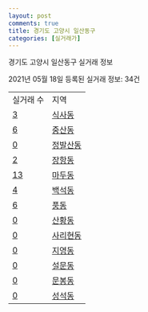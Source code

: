```yaml
---
layout: post
comments: true
title: 경기도 고양시 일산동구
categories: [실거래가]
---
```


경기도 고양시 일산동구 실거래 정보

2021년 05월 18일 등록된 실거래 정보: 34건


<table>
  <tr>
    <td>실거래 수</td>
    <td>지역</td>
  </tr>

  
  <tr>
    <td><a href="4128510100.html">3</a></td>
    <td><a href="4128510100.html">식사동</a></td>
  </tr>
    

  <tr>
    <td><a href="4128510200.html">6</a></td>
    <td><a href="4128510200.html">중산동</a></td>
  </tr>
    

  <tr>
    <td><a href="4128510300.html">0</a></td>
    <td><a href="4128510300.html">정발산동</a></td>
  </tr>
    

  <tr>
    <td><a href="4128510400.html">2</a></td>
    <td><a href="4128510400.html">장항동</a></td>
  </tr>
    

  <tr>
    <td><a href="4128510500.html">13</a></td>
    <td><a href="4128510500.html">마두동</a></td>
  </tr>
    

  <tr>
    <td><a href="4128510600.html">4</a></td>
    <td><a href="4128510600.html">백석동</a></td>
  </tr>
    

  <tr>
    <td><a href="4128510700.html">6</a></td>
    <td><a href="4128510700.html">풍동</a></td>
  </tr>
    

  <tr>
    <td><a href="4128510800.html">0</a></td>
    <td><a href="4128510800.html">산황동</a></td>
  </tr>
    

  <tr>
    <td><a href="4128510900.html">0</a></td>
    <td><a href="4128510900.html">사리현동</a></td>
  </tr>
    

  <tr>
    <td><a href="4128511000.html">0</a></td>
    <td><a href="4128511000.html">지영동</a></td>
  </tr>
    

  <tr>
    <td><a href="4128511100.html">0</a></td>
    <td><a href="4128511100.html">설문동</a></td>
  </tr>
    

  <tr>
    <td><a href="4128511200.html">0</a></td>
    <td><a href="4128511200.html">문봉동</a></td>
  </tr>
    

  <tr>
    <td><a href="4128511300.html">0</a></td>
    <td><a href="4128511300.html">성석동</a></td>
  </tr>
    


</table>
    